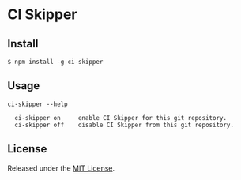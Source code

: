 # CI Skipper


## Install

```
$ npm install -g ci-skipper
```

## Usage

```
ci-skipper --help

  ci-skipper on     enable CI Skipper for this git repository.
  ci-skipper off    disable CI Skipper from this git repository.
```



## License

Released under the [MIT License](http://www.opensource.org/licenses/mit-license.php).